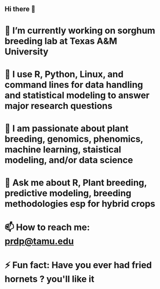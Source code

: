 ## Hi there 👋
# 🔭 I’m currently working on sorghum breeding lab at Texas A&M University
# 🌱 I use R, Python, Linux, and command lines for data handling and statistical modeling to answer major research questions
# 👯 I am passionate about plant breeding, genomics, phenomics, machine learning, staistical modeling, and/or data science
# 💬 Ask me about R, Plant breeding, predictive modeling, breeding methodologies esp for hybrid crops
# 📫 How to reach me: prdp@tamu.edu
# ⚡ Fun fact: Have you ever had fried hornets ? you'll like it


<!--
**sapkotapradip/sapkotapradip** is a ✨ _special_ ✨ repository because its `README.md` (this file) appears on your GitHub profile.

Here are some ideas to get you started:

- 🔭 I’m currently working on sorghum breeding lab at Texas A&M University
- 🌱 I’m currently proficient in R, Python, Linux, and command lines for data handling
- 👯 I’m looking to collaborate on plant breeding, genomics, machine learning, staistical modeling, and/or data science
- 💬 Ask me about R, Plant breeding, predictive modeling
- 📫 How to reach me: prdp@tamu.edu
- ⚡ Fun fact: Have you ever have fried hornets, you'll like it ? 
-->
